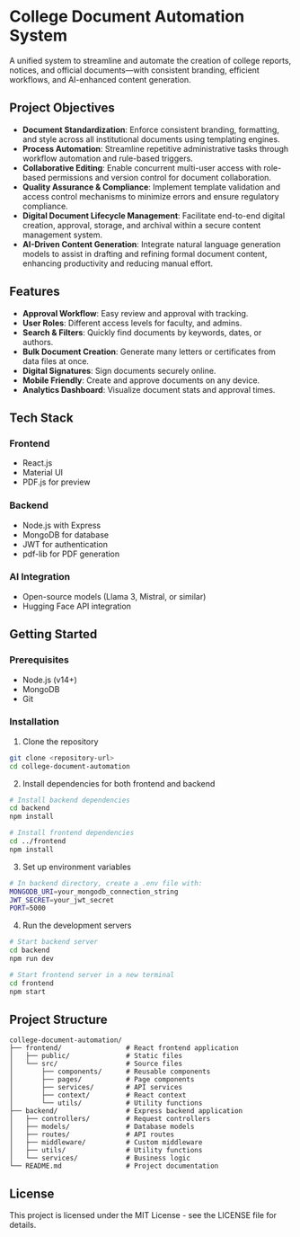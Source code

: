 # College Document Automation System

A unified system to streamline and automate the creation of college reports, notices, and official documents—with consistent branding, efficient workflows, and AI-enhanced content generation.

## Project Objectives
- **Document Standardization**: Enforce consistent branding, formatting, and style across all institutional documents using templating engines.
- **Process Automation**: Streamline repetitive administrative tasks through workflow automation and rule-based triggers.
- **Collaborative Editing**: Enable concurrent multi-user access with role-based permissions and version control for document collaboration.
- **Quality Assurance & Compliance**: Implement template validation and access control mechanisms to minimize errors and ensure regulatory compliance.
- **Digital Document Lifecycle Management**: Facilitate end-to-end digital creation, approval, storage, and archival within a secure content management system.
- **AI-Driven Content Generation**: Integrate natural language generation models to assist in drafting and refining formal document content, enhancing productivity and reducing manual effort.


## Features
- **Approval Workflow**: Easy review and approval with tracking.
- **User Roles**: Different access levels for faculty, and admins.
- **Search & Filters**: Quickly find documents by keywords, dates, or authors.
- **Bulk Document Creation**: Generate many letters or certificates from data files at once.
- **Digital Signatures**: Sign documents securely online.
- **Mobile Friendly**: Create and approve documents on any device.
- **Analytics Dashboard**: Visualize document stats and approval times.


## Tech Stack

### Frontend
- React.js
- Material UI
- PDF.js for preview

### Backend
- Node.js with Express
- MongoDB for database
- JWT for authentication
- pdf-lib for PDF generation

### AI Integration
- Open-source models (Llama 3, Mistral, or similar)
- Hugging Face API integration

## Getting Started

### Prerequisites
- Node.js (v14+)
- MongoDB
- Git

### Installation

1. Clone the repository
```bash
git clone <repository-url>
cd college-document-automation
```

2. Install dependencies for both frontend and backend
```bash
# Install backend dependencies
cd backend
npm install

# Install frontend dependencies
cd ../frontend
npm install
```

3. Set up environment variables
```bash
# In backend directory, create a .env file with:
MONGODB_URI=your_mongodb_connection_string
JWT_SECRET=your_jwt_secret
PORT=5000
```

4. Run the development servers
```bash
# Start backend server
cd backend
npm run dev

# Start frontend server in a new terminal
cd frontend
npm start
```

## Project Structure

```
college-document-automation/
├── frontend/                # React frontend application
│   ├── public/              # Static files
│   └── src/                 # Source files
│       ├── components/      # Reusable components
│       ├── pages/           # Page components
│       ├── services/        # API services
│       ├── context/         # React context
│       └── utils/           # Utility functions
├── backend/                 # Express backend application
│   ├── controllers/         # Request controllers
│   ├── models/              # Database models
│   ├── routes/              # API routes
│   ├── middleware/          # Custom middleware
│   ├── utils/               # Utility functions
│   └── services/            # Business logic
└── README.md                # Project documentation
```

## License

This project is licensed under the MIT License - see the LICENSE file for details.
